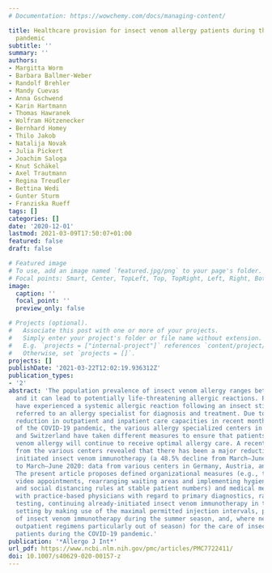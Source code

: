 ```yaml
---
# Documentation: https://wowchemy.com/docs/managing-content/

title: Healthcare provision for insect venom allergy patients during the COVID-19
  pandemic
subtitle: ''
summary: ''
authors:
- Margitta Worm
- Barbara Ballmer-Weber
- Randolf Brehler
- Mandy Cuevas
- Anna Gschwend
- Karin Hartmann
- Thomas Hawranek
- Wolfram Hötzenecker
- Bernhard Homey
- Thilo Jakob
- Natalija Novak
- Julia Pickert
- Joachim Saloga
- Knut Schäkel
- Axel Trautmann
- Regina Treudler
- Bettina Wedi
- Gunter Sturm
- Franziska Rueff
tags: []
categories: []
date: '2020-12-01'
lastmod: 2021-03-09T17:50:07+01:00
featured: false
draft: false

# Featured image
# To use, add an image named `featured.jpg/png` to your page's folder.
# Focal points: Smart, Center, TopLeft, Top, TopRight, Left, Right, BottomLeft, Bottom, BottomRight.
image:
  caption: ''
  focal_point: ''
  preview_only: false

# Projects (optional).
#   Associate this post with one or more of your projects.
#   Simply enter your project's folder or file name without extension.
#   E.g. `projects = ["internal-project"]` references `content/project/deep-learning/index.md`.
#   Otherwise, set `projects = []`.
projects: []
publishDate: '2021-03-22T12:02:19.936312Z'
publication_types:
- '2'
abstract: 'The population prevalence of insect venom allergy ranges between 3–5%,
  and it can lead to potentially life-threatening allergic reactions. Patients who
  have experienced a systemic allergic reaction following an insect sting should be
  referred to an allergy specialist for diagnosis and treatment. Due to the widespread
  reduction in outpatient and inpatient care capacities in recent months as a result
  of the COVID-19 pandemic, the various allergy specialized centers in Germany, Austria,
  and Switzerland have taken different measures to ensure that patients with insect
  venom allergy will continue to receive optimal allergy care. A recent data analysis
  from the various centers revealed that there has been a major reduction in newly
  initiated insect venom immunotherapy (a 48.5% decline from March–June 2019 compared
  to March–June 2020: data from various centers in Germany, Austria, and Switzerland).
  The present article proposes defined organizational measures (e.g., telephone and
  video appointments, rearranging waiting areas and implementing hygiene measures
  and social distancing rules at stable patient numbers) and medical measures (collaboration
  with practice-based physicians with regard to primary diagnostics, rapid COVID-19
  testing, continuing already-initiated insect venom immunotherapy in the outpatient
  setting by making use of the maximal permitted injection intervals, prompt initiation
  of insect venom immunotherapy during the summer season, and, where necessary, using
  outpatient regimens particularly out of season) for the care of insect venom allergy
  patients during the COVID-19 pandemic.'
publication: '*Allergo J Int*'
url_pdf: https://www.ncbi.nlm.nih.gov/pmc/articles/PMC7722411/
doi: 10.1007/s40629-020-00157-z
---
```

